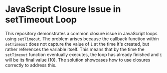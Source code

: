 # JavaScript Closure Issue in setTimeout Loop

This repository demonstrates a common closure issue in JavaScript loops using `setTimeout`. The problem arises because the callback function within `setTimeout` does not capture the value of `i` at the time it's created, but rather references the variable itself. This means that by the time the `setTimeout` function eventually executes, the loop has already finished and `i` will be its final value (10).  The solution showcases how to use closures correctly to address this.